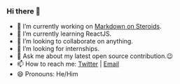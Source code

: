 ### Hi there 👋

- 🔭 I’m currently working on [Markdown on Steroids](https://github.com/chiraglulla/markdown-on-steroids).
- 🌱 I’m currently learning ReactJS.
- 👯 I’m looking to collaborate on anything.
- 🤔 I’m looking for internships.
- 💬 Ask me about my latest open source contribution.😉
- 📫 How to reach me: [Twitter](https://twitter.com/_chiraglulla_) | [Email](lullachirag239@gmail.com)
- 😄 Pronouns: He/Him
